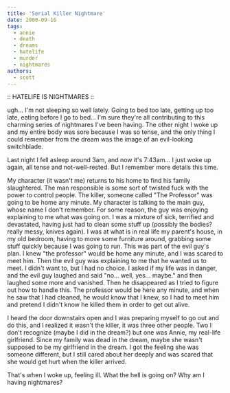 ```yaml
---
title: 'Serial Killer Nightmare'
date: 2000-09-16
tags:
  - annie
  - death
  - dreams
  - hatelife
  - murder
  - nightmares
authors:
  - scott
---
```


:: HATELIFE IS NIGHTMARES ::

ugh... I'm not sleeping so well lately. Going to bed too late, getting up too late, eating before I go to bed... I'm sure they're all contributing to this charming series of nightmares I've been having. The other night I woke up and my entire body was sore because I was so tense, and the only thing I could remember from the dream was the image of an evil-looking switchblade.

Last night I fell asleep around 3am, and now it's 7:43am... I just woke up again, all tense and not-well-rested. But I remember more details this time.

My character (it wasn't me) returns to his home to find his family slaughtered. The man responsible is some sort of twisted fuck with the power to control people. The killer, someone called "The Professor" was going to be home any minute. My character is talking to the main guy, whose name I don't remember. For some reason, the guy was enjoying explaining to me what was going on. I was a mixture of sick, terrified and devastated, having just had to clean some stuff up (possibly the bodies? really messy, knives again). I was at what is in real life my parent's house, in my old bedroom, having to move some furniture around, grabbing some stuff quickly because I was going to run. This was part of the evil guy's plan. I knew "the professor" would be home any minute, and I was scared to meet him. Then the evil guy was explaining to me that he wanted us to meet. I didn't want to, but I had no choice. I asked if my life was in danger, and the evil guy laughed and said "no... well, yes... maybe." and then laughed some more and vanished. Then he disappeared as I tried to figure out how to handle this. The professor would be here any minute, and when he saw that I had cleaned, he would know that I knew, so I had to meet him and pretend I didn't know he killed them in order to get out alive.

I heard the door downstairs open and I was preparing myself to go out and do this, and I realized it wasn't the killer, it was three other people. Two I don't recognize (maybe I did in the dream?) but one was Annie, my real-life girlfriend. Since my family was dead in the dream, maybe she wasn't supposed to be my girlfriend in the dream. I got the feeling she was someone different, but I still cared about her deeply and was scared that she would get hurt when the killer arrived.

That's when I woke up, feeling ill. What the hell is going on? Why am I having nightmares?
